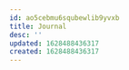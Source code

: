 ```yaml
---
id: ao5cebmu6squbewlib9yvxb
title: Journal
desc: ''
updated: 1628488436317
created: 1628488436317
---
```



